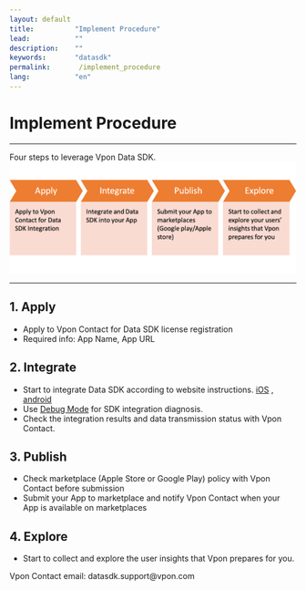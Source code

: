 ```yaml
---
layout: default
title:          "Implement Procedure"
lead:           ""
description:    ""
keywords:       "datasdk"
permalink:       /implement_procedure
lang:           "en"
---
```


# Implement Procedure
---

Four steps to leverage Vpon Data SDK.  
![](/docs/images/implement_procedure.png)

---

## 1. Apply
* Apply to Vpon Contact for Data SDK license registration
* Required info: App Name, App URL
## 2. Integrate 
* Start to integrate Data SDK according to website instructions. 
[iOS](https://datasdk.vpon.com/ios) , [android](https://datasdk.vpon.com/android) 
* Use [Debug Mode](https://datasdk.vpon.com/debug_mode) for SDK integration diagnosis. 
* Check the integration results and data transmission status with Vpon Contact.  
## 3. Publish 
* Check marketplace (Apple Store or Google Play) policy with Vpon Contact before submission  
* Submit your App to marketplace and notify Vpon Contact when your App is available on marketplaces
## 4. Explore 
* Start to collect and explore the user insights that Vpon prepares for you.

Vpon Contact email: datasdk.support<span>@vpon.com
